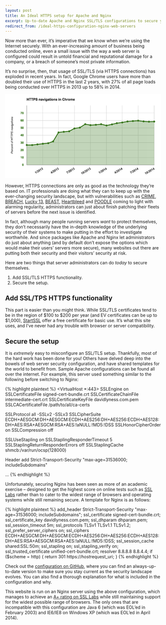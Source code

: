 ```yaml
---
layout: post
title: An Ideal HTTPS setup for Apache and Nginx
excerpt: Up-to-date Apache and Nginx SSL/TLS configurations to secure your website and protect your visitors using HTTPS.
redirect_from: /ideal-https-configuration-nginx-web-servers
---
```


Now more than ever, it’s imperative that we know when we’re using the Internet securely. With an ever-increasing amount of business being conducted online, even a small issue with the way a web server is configured could result in untold financial and reputational damage for a company, or a breach of someone’s most private information.

It’s no surprise, then, that usage of SSL/TLS (via HTTPS connections) has exploded in recent years. In fact, Google Chrome users have more than doubled their use of HTTPS  in the last 2 years, with 27% of all page loads being conducted over HTTPS in 2013 up to 58% in 2014.

![Chrome HTTPS usage](assets/images/Chrome-HTTPS-navigations.png)

However, HTTPS connections are only as good as the technology they’re based on. IT professionals are doing what they can to keep up with the ever-changing security landscape, but with vulnerabilities such as [CRIME](https://en.wikipedia.org/wiki/CRIME), [BREACH](https://en.wikipedia.org/wiki/BREACH_(security_exploit)), [Lucky 13](http://www.isg.rhul.ac.uk/tls/Lucky13.html), [BEAST](https://blog.qualys.com/ssllabs/2013/09/10/is-beast-still-a-threat), [Heartbleed](http://heartbleed.com/) and [POODLE](https://en.wikipedia.org/wiki/POODLE) coming to light with alarming regularity, administrators can just about finish patching their fleets of servers before the next issue is identified.

In fact, although many people running servers *want* to protect themselves, they don’t necessarily have the in-depth knowledge of the underlying security of their systems to make putting in the effort to investigate worthwhile. And since packages like Apache and Nginx let administrators do just about anything (and by default don’t expose the options which would make their users’ servers more secure), many websites out there are putting both their security and their visitors’ security at risk.

Here are two things that server administrators can do *today* to secure themselves.

1. Add SSL/TLS HTTPS functionality.
2. Secure the setup.

## Add SSL/TPS HTTPS functionality

This part is easier than you might think. While SSL/TLS certificates tend to be in the region of $100 to $200 per year (and EV certificates can be up to $1,000), [StartSSL](https://www.startssl.com/) offer a free certificate for basic use. It’s what this site uses, and I’ve never had any trouble with browser or server compatibility.

## Secure the setup

It is *extremely* easy to misconfigure an SSL/TLS setup. Thankfully, most of the hard work has been done for you! Others have delved deep into the bowels of web server security configuration, and have shared templates for the world to benefit from. Sample Apache configurations can be found all over the internet. For example, this server used something similar to the following before switching to Nginx:

{% highlight plaintext %}
<VirtualHost *:443>
 SSLEngine on
 SSLCertificateFile signed-cert-bundle.crt
 SSLCertificateChainFile intermediate-cert.crt
 SSLCertificateKeyFile davidlyness.com.pem
 SSLCACertificateFile /path/to/all/ca-certs

 SSLProtocol all -SSLv2 -SSLv3
 SSLCipherSuite ECDH+AESGCM:DH+AESGCM:ECDH+AES256:DH+AES256:ECDH+AES128:DH+AES:RSA+AESGCM:RSA+AES:!aNULL:!MD5:!DSS
 SSLHonorCipherOrder on
 SSLCompression off

 SSLUseStapling on
 SSLStaplingResponderTimeout 5
 SSLStaplingReturnResponderErrors off
 SSLStaplingCache shmcb:/var/run/ocsp(128000)

 Header add Strict-Transport-Security "max-age=31536000; includeSubdomains"
 
 ...
 {% endhighlight %}

 Unfortunately, securing Nginx has been seen as more of an academic exercise – designed to get the highest score on online tests such as [SSL Labs](https://www.ssllabs.com/ssltest/) rather than to cater to the widest range of browsers and operating systems while still remaining secure. A template for Nginx is as follows:

 {% highlight plaintext %}
add_header Strict-Transport-Security "max-age=31536000; includeSubdomains";
ssl_certificate signed-cert-bundle.crt;
ssl_certificate_key davidlyness.com.pem;
ssl_dhparam dhparam.pem;
ssl_session_timeout 5m;
ssl_protocols TLSv1 TLSv1.1 TLSv1.2;
ssl_prefer_server_ciphers on;
ssl_ciphers ECDH+AESGCM:DH+AESGCM:ECDH+AES256:DH+AES256:ECDH+AES128:DH+AES:RSA+AESGCM:RSA+AES:!aNULL:!MD5:!DSS;
ssl_session_cache shared:SSL:50m;
ssl_stapling on;
ssl_stapling_verify on;
ssl_trusted_certificate unified-cert-bundle.crt;
resolver 8.8.8.8 8.8.4.4;
if ($scheme = http) {
 return 301 https://$host$request_uri;
}
 {% endhighlight %}

Check out the [configuration on GitHub](https://gist.github.com/davidlyness/b528684fcb79d954efae0d04558341c0), where you can find an always-up-to-date version to make sure you stay current as the security landscape evolves. You can also find a thorough explanation for what is included in the configuration and why.

This website is run on an Nginx server using the above configuration, which manages to achieve an [A+ rating on SSL Labs](https://www.ssllabs.com/ssltest/analyze.html?d=davidlyness.com) while still maintaining support for the widest possible range of browsers. The only ones that are incompatible with this configuration are Java 6 (which was EOL’ed in February 2003) and IE6/IE8 on Windows XP (which was EOL’ed in April 2014).
